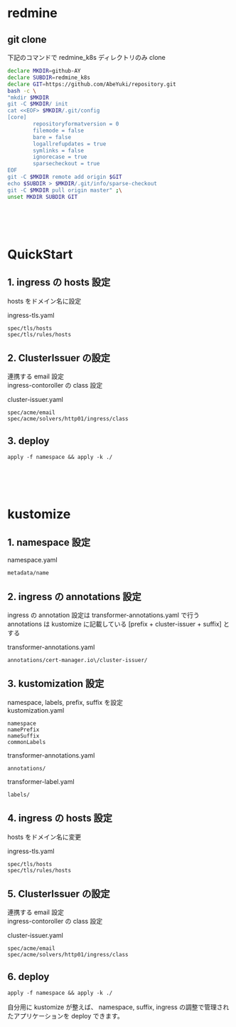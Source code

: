# redmine

## git clone 
下記のコマンドで redmine_k8s ディレクトリのみ clone
```bash
declare MKDIR=github-AY
declare SUBDIR=redmine_k8s
declare GIT=https://github.com/AbeYuki/repository.git
bash -c \
"mkdir $MKDIR
git -C $MKDIR/ init 
cat <<EOF> $MKDIR/.git/config 
[core]
        repositoryformatversion = 0
        filemode = false
        bare = false
        logallrefupdates = true
        symlinks = false
        ignorecase = true
        sparsecheckout = true
EOF
git -C $MKDIR remote add origin $GIT
echo $SUBDIR > $MKDIR/.git/info/sparse-checkout
git -C $MKDIR pull origin master" ;\
unset MKDIR SUBDIR GIT
```

<br>
<br>
<br>


# QuickStart

## 1. ingress の hosts 設定
hosts をドメイン名に設定  

ingress-tls.yaml
```
spec/tls/hosts
spec/tls/rules/hosts
```

## 2. ClusterIssuer の設定
連携する email 設定  
ingress-contoroller の class 設定   

cluster-issuer.yaml
```
spec/acme/email
spec/acme/solvers/http01/ingress/class
```

## 3. deploy
```
apply -f namespace && apply -k ./
```
  
<br>
<br>
<br>

# kustomize

## 1. namespace 設定

namespace.yaml
```
metadata/name
```

## 2. ingress の annotations 設定
ingress の annotation 設定は transformer-annotations.yaml で行う  
annotations は kustomize に記載している [prefix + cluster-issuer + suffix] とする

transformer-annotations.yaml
```
annotations/cert-manager.io\/cluster-issuer/
```

## 3. kustomization 設定
namespace, labels, prefix, suffix を設定  
kustomization.yaml
```
namespace
namePrefix
nameSuffix
commonLabels
```
transformer-annotations.yaml
```
annotations/
```
transformer-label.yaml
```
labels/
```

## 4. ingress の hosts 設定
hosts をドメイン名に変更

ingress-tls.yaml
```
spec/tls/hosts
spec/tls/rules/hosts
```

## 5. ClusterIssuer の設定
連携する email 設定  
ingress-contoroller の class 設定  

cluster-issuer.yaml
```
spec/acme/email
spec/acme/solvers/http01/ingress/class
```

## 6. deploy
```
apply -f namespace && apply -k ./
```


自分用に kustomize が整えば、 namespace, suffix, ingress の調整で管理されたアプリケーションを deploy できます。 